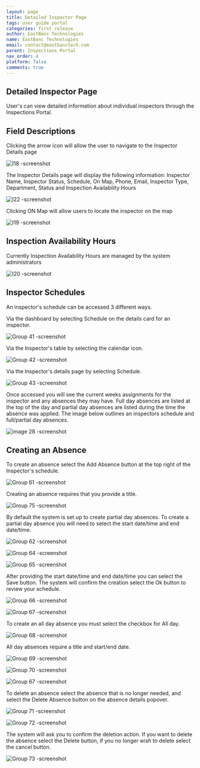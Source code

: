 ```yaml
---
layout: page
title: Detailed Inspector Page
tags: user guide portal
categories: first release
author: EastBanc Technologies
name: EastBanc Technologies
email: contact@eastbanctech.com
parent: Inspections Portal
nav_order: 4
platform: false
comments: true
---
```


<section id="detailed-inspector-page" markdown="1">

# Detailed Inspector Page

User's can view detailed information about individual inspectors through the Inspections Portal.

<section id="field-descriptions" markdown="1">

## Field Descriptions<a name="-Field-Descriptions"></a>

Clicking the arrow icon will allow the user to navigate to the Inspector Details page

![I18 -screenshot](https://user-images.githubusercontent.com/81990744/119042869-6b300f00-b986-11eb-9b9a-7df1faea50e4.png)

The Inspector Details page will display the following information: Inspector Name, Inspector Status, Schedule, On Map, Phone, Email, Inspector Type, Department, Status and Inspection Availability Hours

![I22 -screenshot](https://user-images.githubusercontent.com/81990744/119042094-64ed6300-b985-11eb-8097-01b3da9da46b.png)

Clicking ON Map will allow users to locate the inspector on the map

![I19 -screenshot](https://user-images.githubusercontent.com/81990744/119042448-d75e4300-b985-11eb-9254-acee18e7034c.png)

</section>

<section id="inspection-availability-hours" markdown="1">

## Inspection Availability Hours<a name="-Inspection-Availability-Hours"></a>

Currently Inspection Availability Hours are managed by the system administrators

![I20 -screenshot](https://user-images.githubusercontent.com/81990744/119042487-e9d87c80-b985-11eb-91de-82cc68b08928.png)

</section>

<section id="inspector-schedules" markdown="1">

## Inspector Schedules<a name="-Inspector-Schedules"></a>

An inspector's schedule can be accessed 3 different ways.

Via the dashboard by selecting Schedule on the details card for an inspector.

![Group 41 -screenshot](https://user-images.githubusercontent.com/84864458/125123244-68b77f00-e0c4-11eb-962b-6537dd3c5fa1.png)

Via the Inspector's table by selecting the calendar icon.

![Group 42 -screenshot](https://user-images.githubusercontent.com/84864458/125123289-77059b00-e0c4-11eb-9564-bd993a8e07d8.png)


Via the Inspector's details page by selecting Schedule.

![Group 43 -screenshot](https://user-images.githubusercontent.com/84864458/125123315-7ff66c80-e0c4-11eb-9006-8aed3861a02c.png)

Once accessed you will see the current weeks assignments for the inspector and any absences they may have.
Full day absences are listed at the top of the day and partial day absences are listed during the time the absence was applied. The image below outlines an inspectors schedule and full/partial day absences. 

![image 28 -screenshot](https://user-images.githubusercontent.com/84864458/127001445-2933b7a1-7617-4121-be00-ed021ea3acf3.png)

</section>

<section id="creating-an-absence" markdown="1">

## Creating an Absence<a name="-Creating-An-Absence"></a>

To create an absence select the Add Absence button at the top right of the Inspector's schedule.

![Group 61 -screenshot](https://user-images.githubusercontent.com/84864458/127017307-e63aa30b-e402-4285-8f49-b6ac9f133826.png)

Creating an absence requires that you provide a title.

![Group 75 -screenshot](https://user-images.githubusercontent.com/84864458/127017637-21c26310-ab6a-4441-a787-b85958749a16.png)

By default the system is set up to create partial day absences. To create a partial day absence you will need to select the start date/time and end date/time.

![Group 62 -screenshot](https://user-images.githubusercontent.com/84864458/127017896-fb70354d-559d-40fe-8cd6-c09167733f62.png)

![Group 64 -screenshot](https://user-images.githubusercontent.com/84864458/127017928-4d19139a-9957-4463-ac80-dbf1839f5f8b.png)

![Group 65 -screenshot](https://user-images.githubusercontent.com/84864458/127017950-392e0bf2-e606-48e8-b905-70cc20051eff.png)

After providing the start date/time and end date/time you can select the Save button. The system will confirm the creation select the Ok button to review your schedule.

![Group 66 -screenshot](https://user-images.githubusercontent.com/84864458/127018114-9327190f-6282-44bb-893b-7d297df5f95e.png)

![Group 67 -screenshot](https://user-images.githubusercontent.com/84864458/127018127-6e5325f9-81ba-4a3d-988c-3ab39ba7a809.png)

To create an all day absence you must select the checkbox for All day.

![Group 68 -screenshot](https://user-images.githubusercontent.com/84864458/127018422-9a913d0b-cb55-4052-9c7b-0b1621fc5815.png)

All day absences require a title and start/end date.

![Group 69 -screenshot](https://user-images.githubusercontent.com/84864458/127018661-a53d8d66-181f-4c91-9270-5597f398c4bd.png)

![Group 70 -screenshot](https://user-images.githubusercontent.com/84864458/127018694-ae9a122e-5b72-41f9-8149-46a12fffcf4c.png)

![Group 67 -screenshot](https://user-images.githubusercontent.com/84864458/127019767-dab684e5-b5dd-4b18-a245-b315974c0f1c.png)

To delete an absence select the absence that is no longer needed, and select the Delete Absence button on the absence details popover. 

![Group 71 -screenshot](https://user-images.githubusercontent.com/84864458/127019095-856517a7-2e79-46c1-99bd-93983e65fab8.png)

![Group 72 -screenshot](https://user-images.githubusercontent.com/84864458/127019113-2047f4f6-2842-4200-9aa8-65bc2e051169.png)

The system will ask you to confirm the deletion action.  If you want to delete the absence select the Delete button, if you no longer wish to delete select the cancel button.

![Group 73 -screenshot](https://user-images.githubusercontent.com/84864458/127019284-606f2822-334b-4084-babb-f7fb723a0f8c.png)


</section>
</section>
